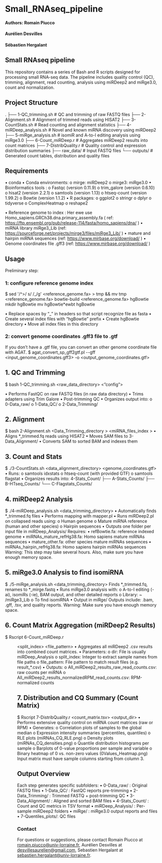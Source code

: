 # Small_RNAseq_pipeline

#### Authors: Romain Piucco
####          Aurélien Desvilles
####          Sébastien Hergalant

## Small RNAseq pipeline 
This repository contains a series of Bash and R scripts designed for processing small RNA-seq data. The pipeline includes quality control (QC), trimming, alignment, read counting, analysis using miRDeep2 and miRge3.0, count and normalization.
 
##  Project Structure
.
├── 1-QC_trimming.sh         # QC and trimming of raw FASTQ files
├── 2-Alignment.sh           # Alignment of trimmed reads using HISAT2
├── 3-CountStats.sh          # Read counting and alignment statistics
├── 4-miRDeep_analysis.sh    # Novel and known miRNA discovery using miRDeep2
├── 5-miRge_analysis.sh      # isomiR and A-to-I editing analysis using miRge3.0
├── 6-Count_miRDeep.r        # Aggregates miRDeep2 results into count matrices
├── 7-DistribQuality.r       # Quality control and expression distribution summaries
├── raw_data/                # Input FASTQ files
└── outputs/                 # Generated count tables,  distribution and quality files
 
##  Requirements
•	conda
•	Conda environments:
o	mirge: miRDeep2
o	mirge3: miRge3.0
•	Bioinformatics tools : 
o	Fastqc (version 0.11.9)
o	 trim_galore (version 0.6.10)
o	hisat2 (version 2.2.1)
o	 samtools (version 1.13)
o	 htseq-count (version 1.99.2)
o	Bowtie (version 1.1.2)
•	R packages:
o	ggplot2
o	stringr
o	dplyr
o	tidyverse
o	ComplexHeatmap
o	reshape2

•	Reference genome to index :
Her ewe use Homo_sapiens.GRCh38.dna.primary_assembly.fa ( ref: https://ftp.ensembl.org/pub/release-114/fasta/homo_sapiens/dna/ )
•	miRNA library miRge3_Lib (ref: https://sourceforge.net/projects/mirge3/files/miRge3_Lib/ )
•	mature and hairpin miRNA sequences (ref: https://www.mirbase.org/download/ )
•	Genome coordinates file .gff3  (ref: https://www.mirbase.org/download/ )
 
##  Usage
Preliminary step: 
### 1: configure reference genome index
$ sed '/^>/ s/ /_/g'  <reference_genome.fa>  > tmp && mv tmp <reference_genome.fa>
    bowtie-build <reference_genome.fa> hgBowtie
    mkdir hgBowtie
    mv hgBowtie*ewbt hgBowtie

•	Replace spaces by “_” in headers so that script recognize file as fasta 
•	Create several index files with “hgBowtie” prefix
•	Create hgBowtie directory
•	Move all index files in this directory


### 2: convert genome coordinates .gff3 file to .gtf
If you don’t have a .gtf file, you can convert an other genome coordinate file with AGAT.
$ agat_convert_sp_gff2gtf.pl  --gff  <input_genome_coordinates.gff3> -o  <output_genome_coordinates.gtf>

 
##  1. QC and Trimming
$ bash 1-QC_trimming.sh <raw_data_directory>  <trimgalore>  <”config”>

•	Performs FastQC on raw FASTQ files (in raw data directory)
•	Trims adapters using Trim Galore
•	Post-trimming QC
•	Organizes output into:
o	0-Data_raw/
o	1-Data_QC/
o	2-Data_Trimming/


 
##  2. Alignment
$ bash 2-Alignment.sh <Data_Trimming_directory > <miRNA_files_index >  <config>
•	Aligns *_trimmed.fq reads using HISAT2
•	Moves SAM files to 3-Data_Alignment/
•	Converts SAM to sorted BAM and indexes them


 
##  3. Count and Stats
$ ./3-CountStats.sh <data_alignment_directory>  <genome_coordinates.gtf> <config>
•	Runs:
o	samtools idxstats
o	htseq-count (with provided GTF)
o	samtools flagstat
•	Organizes results into:
4-Stats_Count/
├── A-Stats_Counts/
├── B-HTseq_Counts/
└── C-Flagstats_Counts/

 
##  4. miRDeep2 Analysis 
$ ./4-miRDeep_analysis.sh  <data_trimming_directory> <config>
•	Automatically finds *_trimmed.fq files
•	Performs mapping with mapper.pl
•	Runs miRDeep2.pl on collapsed reads using:
o	Human genome
o	Mature miRNA reference (human and other species)
o	Hairpin sequences
•	Outputs one folder per input file in miRDeep_Analysis/
Requires:
•	refBowtie.fa: reference indexed genome
•	miRNAs_mature_refHg38.fa: Homo sapiens mature miRNAs sequences
•	mature_other.fa: other species mature miRNAs sequences
•	miRNAs_hairpin_refHg38.fa: Homo sapiens hairpin miRNAs sequences
Warning: This step may take several hours. Also, make sure you have enough memory space.


 
##  5. miRge3.0 Analysis to find isomiRNA
$ ./5-miRge_analysis.sh <data_trimming_directory> <config>
Finds *_trimmed.fq, renames to *_mirge.fastq
•	Runs miRge3.0 analysis with:
o	A-to-I editing (-ai), isomiRs (-ie), BAM output, and other detailed reports
o	Library: ~<your path> /miRge3_Lib
o	To find isomiRNA
•	Output in miRge/
Outputs include: .bam, .gff, .tsv, and quality reports.
Warning: Make sure you have enough memory space.


 
##  6. Count Matrix Aggregation (miRDeep2 Results)
$ Rscript 6-Count_miRDeep.r <dir> <split_index> <file_pattern>
•	Aggregates all miRDeep2 .csv results into combined count matrices.
•	Parameters:
o	dir: File is usually miRDeep_Analysis 
o	split_index: Integer to extract sample names from file paths
o	file_pattern: File pattern to match result files (e.g. result_*.csv)
•	Outputs:
o	All_miRDeep2_results_raw_read_counts.csv: raw counts per miRNA
o	All_miRDeep2_results_normalizedRPM_read_counts.csv: RPM-normalized counts


 
##  7. Distribution and CQ Summary (Count Matrix)
$ Rscript 7-DistribQuality.r <count_matrix.tsv> <output_dir>
•	Performs extensive quality control on miRNA count matrices (raw or RPM)
•	Generates:
o	Correlation plots of samples to the global median
o	Expression intensity summaries (percentiles, quantiles)
o	RLE plots (miRNAs_CQ_RLE.png)
o	Density plots (miRNAs_CQ_densities.png)
o	Quantile distribution histograms per sample
o	Barplots of 0-value proportions per sample and variable
o	Binary heatmap of 0 vs. non-zero values (0Values_Heatmap.png)
Input matrix must have sample columns starting from column 3.

##   Output Overview
Each step generates specific subfolders:
•	0-Data_raw/ : Original FASTQ files
•	1-Data_QC/ : FastQC reports pre-trimming
•	2-Data_Trimming/ : Trimmed FASTQ + post-trimming QC
•	3-Data_Alignment/ : Aligned and sorted BAM files
•	4-Stats_Count/ : Count and QC metrics in TSV format
•	miRDeep_Analysis/ : Per-sample miRDeep2 folders
•	miRge/ : miRge3.0 output reports and files
•	7-Quentiles_plots/:  QC files

### Contact
For questions or suggestions, please contact Romain Piucco at romain.piucco@univ-lorraine.fr, Aurélien Desvilles at desvillesaurelien@gmail.com, Sebastien Hergalant at sebastien.hergalant@univ-lorraine.fr. 



